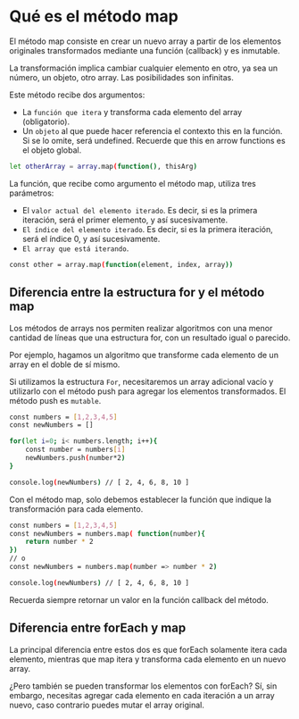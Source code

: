 # Qué es el método map

El método map consiste en crear un nuevo array a partir de los elementos originales transformados mediante una función (callback) y es inmutable.

La transformación implica cambiar cualquier elemento en otro, ya sea un número, un objeto, otro array. Las posibilidades son infinitas.

Este método recibe dos argumentos:

* La `función que itera` y transforma cada elemento del array (obligatorio).
* Un `objeto` al que puede hacer referencia el contexto this en la función. Si se lo omite, será undefined. Recuerde que this en arrow functions es el objeto global.

``` bash
let otherArray = array.map(function(), thisArg)
```

La función, que recibe como argumento el método map, utiliza tres parámetros:

* El `valor actual del elemento iterado`. Es decir, si es la primera iteración, será el primer elemento, y así sucesivamente.
* `El índice del elemento iterado`. Es decir, si es la primera iteración, será el índice 0, y así sucesivamente.
* `El array que está iterando`.

``` bash
const other = array.map(function(element, index, array))
```

## Diferencia entre la estructura for y el método map

Los métodos de arrays nos permiten realizar algoritmos con una menor cantidad de líneas que una estructura for, con un resultado igual o parecido.

Por ejemplo, hagamos un algoritmo que transforme cada elemento de un array en el doble de sí mismo.

Si utilizamos la estructura `For`, necesitaremos un array adicional vacío y utilizarlo con el método push para agregar los elementos transformados. El método push es `mutable`.

``` bash
const numbers = [1,2,3,4,5]
const newNumbers = []

for(let i=0; i< numbers.length; i++){
    const number = numbers[i]
    newNumbers.push(number*2)
}

console.log(newNumbers) // [ 2, 4, 6, 8, 10 ]
```

Con el método map, solo debemos establecer la función que indique la transformación para cada elemento.

``` bash
const numbers = [1,2,3,4,5]
const newNumbers = numbers.map( function(number){
    return number * 2
})
// o
const newNumbers = numbers.map(number => number * 2)

console.log(newNumbers) // [ 2, 4, 6, 8, 10 ]
```

Recuerda siempre retornar un valor en la función callback del método.

## Diferencia entre forEach y map

La principal diferencia entre estos dos es que forEach solamente itera cada elemento, mientras que map itera y transforma cada elemento en un nuevo array.

¿Pero también se pueden transformar los elementos con forEach? Sí, sin embargo, necesitas agregar cada elemento en cada iteración a un array nuevo, caso contrario puedes mutar el array original.
